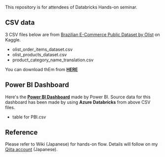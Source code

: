 This repository is for attendees of Databricks Hands-on seminar.

## CSV data
3 CSV files below are from [Brazilian E-Commerce Public Dataset by Olist](https://www.kaggle.com/olistbr/brazilian-ecommerce) on Kaggle.

- olist_order_items_dataset.csv
- olist_products_dataset.csv
- product_category_name_translation.csv

You can download thEm from [**HERE**](https://github.com/catetin/Databricks_Handson_Seminar/archive/master.zip)

## Power BI Dashboard
Here's the [**Power BI Dashboard**](https://app.powerbi.com/view?r=eyJrIjoiOGFmOTM5NDEtNTZkMi00MmYxLWFmZDAtYzgzNWYxNjFlN2FlIiwidCI6IjYxNTc5NTU5LWNiM2EtNGZmYy1hOTVmLTkwNzYzMmJhNDRlOCJ9) made by Power BI. Source data for this dashboard has been made by using **Azure Databricks** from above CSV files.

- table for PBI.csv


## Reference
Please refer to Wiki (Japanese) for hands-on flow. Details will follow on my [Qiita account](https://qiita.com/Catetin0310) (Japanese).


